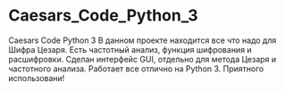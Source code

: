 # Caesars_Code_Python_3
Caesars Code Python 3
В данном проекте находится все что надо для Шифра Цезаря.
Есть частотный анализ, функция шифрования и расшифровки.
Сделан интерфейс GUI, отдельно для метода Цезаря и частотного анализа.
Работает все отлично на Python 3.
Приятного использовани!

